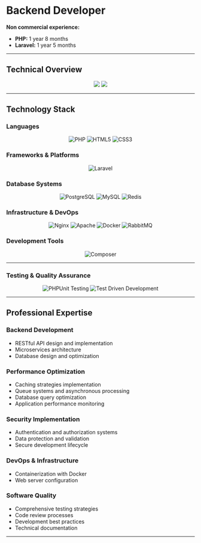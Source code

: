 # Backend Developer

**Non commercial experience:**
- **PHP:** 1 year 8 months
- **Laravel:** 1 year 5 months

---

## Technical Overview

<div align="center">

![](https://github-readme-stats.vercel.app/api/top-langs/?username=phpsher&layout=compact&theme=tokyonight)
![](https://github-readme-stats.vercel.app/api?username=phpsher&show_icons=true&theme=tokyonight)

</div>

---

## Technology Stack

### Languages

<div align="center">

![PHP](https://img.shields.io/badge/PHP-8.2+-777BB4?style=for-the-badge&logo=php&logoColor=white)
![HTML5](https://img.shields.io/badge/HTML5-E34F26?style=for-the-badge&logo=html5&logoColor=white)
![CSS3](https://img.shields.io/badge/CSS3-1572B6?style=for-the-badge&logo=css3&logoColor=white)

</div>

### Frameworks & Platforms

<div align="center">

![Laravel](https://img.shields.io/badge/Laravel-FF2D20?style=for-the-badge&logo=laravel&logoColor=white)

</div>

### Database Systems

<div align="center">

![PostgreSQL](https://img.shields.io/badge/PostgreSQL-4169E1?style=for-the-badge&logo=postgresql&logoColor=white)
![MySQL](https://img.shields.io/badge/MySQL-4479A1?style=for-the-badge&logo=mysql&logoColor=white)
![Redis](https://img.shields.io/badge/Redis-DC382D?style=for-the-badge&logo=redis&logoColor=white)

</div>

### Infrastructure & DevOps

<div align="center">

![Nginx](https://img.shields.io/badge/Nginx-009639?style=for-the-badge&logo=nginx&logoColor=white)
![Apache](https://img.shields.io/badge/Apache-D22128?style=for-the-badge&logo=apache&logoColor=white)
![Docker](https://img.shields.io/badge/Docker-2496ED?style=for-the-badge&logo=docker&logoColor=white)
![RabbitMQ](https://img.shields.io/badge/RabbitMQ-FF6600?style=for-the-badge&logo=rabbitmq&logoColor=white)

</div>

### Development Tools

<div align="center">

![Composer](https://img.shields.io/badge/Composer-885630?style=for-the-badge&logo=composer&logoColor=white)

</div>

---

### Testing & Quality Assurance

<div align="center">

![PHPUnit Testing](https://img.shields.io/badge/PHPUnit_Testing-6C5CE7?style=flat-square&logo=php&logoColor=white)
![Test Driven Development](https://img.shields.io/badge/Test_Driven_Development-27AE60?style=flat-square)

</div>

---

## Professional Expertise

### Backend Development
- RESTful API design and implementation
- Microservices architecture
- Database design and optimization

### Performance Optimization
- Caching strategies implementation
- Queue systems and asynchronous processing
- Database query optimization
- Application performance monitoring

### Security Implementation
- Authentication and authorization systems
- Data protection and validation
- Secure development lifecycle

### DevOps & Infrastructure
- Containerization with Docker
- Web server configuration 

### Software Quality
- Comprehensive testing strategies
- Code review processes
- Development best practices
- Technical documentation

---
